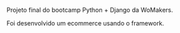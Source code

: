 Projeto final do bootcamp Python + Django da WoMakers.

Foi desenvolvido um ecommerce usando o framework.

